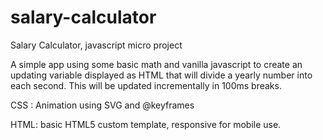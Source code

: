 # salary-calculator
Salary Calculator, javascript micro project

A simple app using some basic math and vanilla javascript to create an updating variable displayed as HTML that will divide a yearly number into each second. This will be updated incrementally in 100ms breaks. 

CSS : Animation using SVG and @keyframes

HTML: basic HTML5 custom template, responsive for mobile use.
